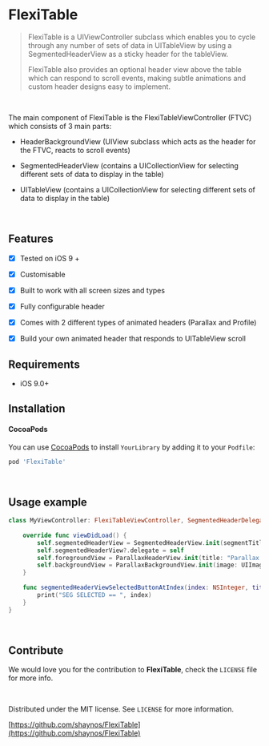 FlexiTable
==========

>   FlexiTable is a UIViewController subclass which enables you to cycle through
>   any number of sets of data in UITableView by using a SegmentedHeaderView as
>   a sticky header for the tableView.  
>     
>   FlexiTable also provides an optional header view above the table which can
>   respond to scroll events, making subtle animations and custom header designs
>   easy to implement.

 

The main component of FlexiTable is the FlexiTableViewController (FTVC) which
consists of 3 main parts:

-   HeaderBackgroundView (UIView subclass which acts as the header for the FTVC,
    reacts to scroll events)

-   SegmentedHeaderView (contains a UICollectionView for selecting different
    sets of data to display in the table)

-   UITableView (contains a UICollectionView for selecting different sets of
    data to display in the table)

 


Features
--------

-   [x] Tested on iOS 9 +

-   [X] Customisable

-   [x] Built to work with all screen sizes and types

-   [x] Fully configurable header

-   [x] Comes with 2 different types of animated headers (Parallax and Profile)

-   [x] Build your own animated header that responds to UITableView scroll

Requirements
------------

-   iOS 9.0+

Installation
------------

#### CocoaPods

You can use [CocoaPods](http://cocoapods.org/) to install `YourLibrary` by
adding it to your `Podfile`:

~~~~~~~~~~~~~~~~~~~~~~~~~~~~~~~~~~~~~~~~~~~~~~~~~~~~~~~~~~~~~~~~~~~~~~~~~~~ ruby
pod 'FlexiTable'
~~~~~~~~~~~~~~~~~~~~~~~~~~~~~~~~~~~~~~~~~~~~~~~~~~~~~~~~~~~~~~~~~~~~~~~~~~~~~~~~

 

Usage example
-------------

~~~~~~~~~~~~~~~~~~~~~~~~~~~~~~~~~~~~~~~~~~~~~~~~~~~~~~~~~~~~~~~~~~~~~~~~~~ swift
class MyViewController: FlexiTableViewController, SegmentedHeaderDelegate{
    
    override func viewDidLoad() {
        self.segmentedHeaderView = SegmentedHeaderView.init(segmentTitles: ["No Sections", "Sections"], viewHeight: 50, horizontalPadding: 20)
        self.segmentedHeaderView?.delegate = self
        self.foregroundView = ParallaxHeaderView.init(title: "Parallax Header", font: UIFont.systemFont(ofSize: 22), textColor: UIColor.white, headerPosition: .center)
        self.backgroundView = ParallaxBackgroundView.init(image: UIImage(named: "concert.jpeg")!)
    }
    
    func segmentedHeaderViewSelectedButtonAtIndex(index: NSInteger, title: String) {
        print("SEG SELECTED == ", index)
    }
}
~~~~~~~~~~~~~~~~~~~~~~~~~~~~~~~~~~~~~~~~~~~~~~~~~~~~~~~~~~~~~~~~~~~~~~~~~~~~~~~~

 

Contribute
----------

We would love you for the contribution to **FlexiTable**, check the `LICENSE`
file for more info.

 

Distributed under the MIT license. See `LICENSE` for more information.

[https://github.com/shaynos/FlexiTable](https://github.com/shaynos/FlexiTable)
